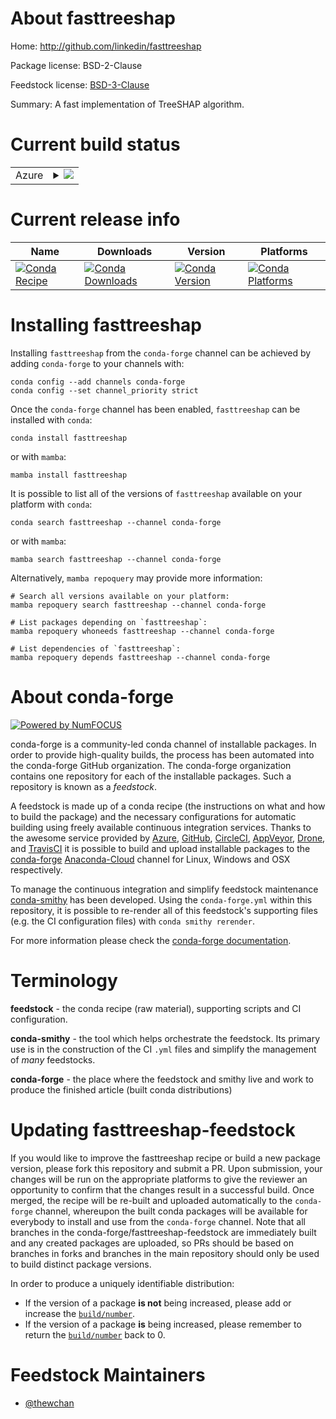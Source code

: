 About fasttreeshap
==================

Home: http://github.com/linkedin/fasttreeshap

Package license: BSD-2-Clause

Feedstock license: [BSD-3-Clause](https://github.com/conda-forge/fasttreeshap-feedstock/blob/main/LICENSE.txt)

Summary: A fast implementation of TreeSHAP algorithm.

Current build status
====================


<table>
    
  <tr>
    <td>Azure</td>
    <td>
      <details>
        <summary>
          <a href="https://dev.azure.com/conda-forge/feedstock-builds/_build/latest?definitionId=17116&branchName=main">
            <img src="https://dev.azure.com/conda-forge/feedstock-builds/_apis/build/status/fasttreeshap-feedstock?branchName=main">
          </a>
        </summary>
        <table>
          <thead><tr><th>Variant</th><th>Status</th></tr></thead>
          <tbody><tr>
              <td>linux_64_python3.10.____cpython</td>
              <td>
                <a href="https://dev.azure.com/conda-forge/feedstock-builds/_build/latest?definitionId=17116&branchName=main">
                  <img src="https://dev.azure.com/conda-forge/feedstock-builds/_apis/build/status/fasttreeshap-feedstock?branchName=main&jobName=linux&configuration=linux_64_python3.10.____cpython" alt="variant">
                </a>
              </td>
            </tr><tr>
              <td>linux_64_python3.7.____cpython</td>
              <td>
                <a href="https://dev.azure.com/conda-forge/feedstock-builds/_build/latest?definitionId=17116&branchName=main">
                  <img src="https://dev.azure.com/conda-forge/feedstock-builds/_apis/build/status/fasttreeshap-feedstock?branchName=main&jobName=linux&configuration=linux_64_python3.7.____cpython" alt="variant">
                </a>
              </td>
            </tr><tr>
              <td>linux_64_python3.8.____cpython</td>
              <td>
                <a href="https://dev.azure.com/conda-forge/feedstock-builds/_build/latest?definitionId=17116&branchName=main">
                  <img src="https://dev.azure.com/conda-forge/feedstock-builds/_apis/build/status/fasttreeshap-feedstock?branchName=main&jobName=linux&configuration=linux_64_python3.8.____cpython" alt="variant">
                </a>
              </td>
            </tr><tr>
              <td>linux_64_python3.9.____cpython</td>
              <td>
                <a href="https://dev.azure.com/conda-forge/feedstock-builds/_build/latest?definitionId=17116&branchName=main">
                  <img src="https://dev.azure.com/conda-forge/feedstock-builds/_apis/build/status/fasttreeshap-feedstock?branchName=main&jobName=linux&configuration=linux_64_python3.9.____cpython" alt="variant">
                </a>
              </td>
            </tr><tr>
              <td>osx_64_python3.10.____cpython</td>
              <td>
                <a href="https://dev.azure.com/conda-forge/feedstock-builds/_build/latest?definitionId=17116&branchName=main">
                  <img src="https://dev.azure.com/conda-forge/feedstock-builds/_apis/build/status/fasttreeshap-feedstock?branchName=main&jobName=osx&configuration=osx_64_python3.10.____cpython" alt="variant">
                </a>
              </td>
            </tr><tr>
              <td>osx_64_python3.7.____cpython</td>
              <td>
                <a href="https://dev.azure.com/conda-forge/feedstock-builds/_build/latest?definitionId=17116&branchName=main">
                  <img src="https://dev.azure.com/conda-forge/feedstock-builds/_apis/build/status/fasttreeshap-feedstock?branchName=main&jobName=osx&configuration=osx_64_python3.7.____cpython" alt="variant">
                </a>
              </td>
            </tr><tr>
              <td>osx_64_python3.8.____cpython</td>
              <td>
                <a href="https://dev.azure.com/conda-forge/feedstock-builds/_build/latest?definitionId=17116&branchName=main">
                  <img src="https://dev.azure.com/conda-forge/feedstock-builds/_apis/build/status/fasttreeshap-feedstock?branchName=main&jobName=osx&configuration=osx_64_python3.8.____cpython" alt="variant">
                </a>
              </td>
            </tr><tr>
              <td>osx_64_python3.9.____cpython</td>
              <td>
                <a href="https://dev.azure.com/conda-forge/feedstock-builds/_build/latest?definitionId=17116&branchName=main">
                  <img src="https://dev.azure.com/conda-forge/feedstock-builds/_apis/build/status/fasttreeshap-feedstock?branchName=main&jobName=osx&configuration=osx_64_python3.9.____cpython" alt="variant">
                </a>
              </td>
            </tr><tr>
              <td>win_64_python3.10.____cpython</td>
              <td>
                <a href="https://dev.azure.com/conda-forge/feedstock-builds/_build/latest?definitionId=17116&branchName=main">
                  <img src="https://dev.azure.com/conda-forge/feedstock-builds/_apis/build/status/fasttreeshap-feedstock?branchName=main&jobName=win&configuration=win_64_python3.10.____cpython" alt="variant">
                </a>
              </td>
            </tr><tr>
              <td>win_64_python3.7.____cpython</td>
              <td>
                <a href="https://dev.azure.com/conda-forge/feedstock-builds/_build/latest?definitionId=17116&branchName=main">
                  <img src="https://dev.azure.com/conda-forge/feedstock-builds/_apis/build/status/fasttreeshap-feedstock?branchName=main&jobName=win&configuration=win_64_python3.7.____cpython" alt="variant">
                </a>
              </td>
            </tr><tr>
              <td>win_64_python3.8.____cpython</td>
              <td>
                <a href="https://dev.azure.com/conda-forge/feedstock-builds/_build/latest?definitionId=17116&branchName=main">
                  <img src="https://dev.azure.com/conda-forge/feedstock-builds/_apis/build/status/fasttreeshap-feedstock?branchName=main&jobName=win&configuration=win_64_python3.8.____cpython" alt="variant">
                </a>
              </td>
            </tr><tr>
              <td>win_64_python3.9.____cpython</td>
              <td>
                <a href="https://dev.azure.com/conda-forge/feedstock-builds/_build/latest?definitionId=17116&branchName=main">
                  <img src="https://dev.azure.com/conda-forge/feedstock-builds/_apis/build/status/fasttreeshap-feedstock?branchName=main&jobName=win&configuration=win_64_python3.9.____cpython" alt="variant">
                </a>
              </td>
            </tr>
          </tbody>
        </table>
      </details>
    </td>
  </tr>
</table>

Current release info
====================

| Name | Downloads | Version | Platforms |
| --- | --- | --- | --- |
| [![Conda Recipe](https://img.shields.io/badge/recipe-fasttreeshap-green.svg)](https://anaconda.org/conda-forge/fasttreeshap) | [![Conda Downloads](https://img.shields.io/conda/dn/conda-forge/fasttreeshap.svg)](https://anaconda.org/conda-forge/fasttreeshap) | [![Conda Version](https://img.shields.io/conda/vn/conda-forge/fasttreeshap.svg)](https://anaconda.org/conda-forge/fasttreeshap) | [![Conda Platforms](https://img.shields.io/conda/pn/conda-forge/fasttreeshap.svg)](https://anaconda.org/conda-forge/fasttreeshap) |

Installing fasttreeshap
=======================

Installing `fasttreeshap` from the `conda-forge` channel can be achieved by adding `conda-forge` to your channels with:

```
conda config --add channels conda-forge
conda config --set channel_priority strict
```

Once the `conda-forge` channel has been enabled, `fasttreeshap` can be installed with `conda`:

```
conda install fasttreeshap
```

or with `mamba`:

```
mamba install fasttreeshap
```

It is possible to list all of the versions of `fasttreeshap` available on your platform with `conda`:

```
conda search fasttreeshap --channel conda-forge
```

or with `mamba`:

```
mamba search fasttreeshap --channel conda-forge
```

Alternatively, `mamba repoquery` may provide more information:

```
# Search all versions available on your platform:
mamba repoquery search fasttreeshap --channel conda-forge

# List packages depending on `fasttreeshap`:
mamba repoquery whoneeds fasttreeshap --channel conda-forge

# List dependencies of `fasttreeshap`:
mamba repoquery depends fasttreeshap --channel conda-forge
```


About conda-forge
=================

[![Powered by
NumFOCUS](https://img.shields.io/badge/powered%20by-NumFOCUS-orange.svg?style=flat&colorA=E1523D&colorB=007D8A)](https://numfocus.org)

conda-forge is a community-led conda channel of installable packages.
In order to provide high-quality builds, the process has been automated into the
conda-forge GitHub organization. The conda-forge organization contains one repository
for each of the installable packages. Such a repository is known as a *feedstock*.

A feedstock is made up of a conda recipe (the instructions on what and how to build
the package) and the necessary configurations for automatic building using freely
available continuous integration services. Thanks to the awesome service provided by
[Azure](https://azure.microsoft.com/en-us/services/devops/), [GitHub](https://github.com/),
[CircleCI](https://circleci.com/), [AppVeyor](https://www.appveyor.com/),
[Drone](https://cloud.drone.io/welcome), and [TravisCI](https://travis-ci.com/)
it is possible to build and upload installable packages to the
[conda-forge](https://anaconda.org/conda-forge) [Anaconda-Cloud](https://anaconda.org/)
channel for Linux, Windows and OSX respectively.

To manage the continuous integration and simplify feedstock maintenance
[conda-smithy](https://github.com/conda-forge/conda-smithy) has been developed.
Using the ``conda-forge.yml`` within this repository, it is possible to re-render all of
this feedstock's supporting files (e.g. the CI configuration files) with ``conda smithy rerender``.

For more information please check the [conda-forge documentation](https://conda-forge.org/docs/).

Terminology
===========

**feedstock** - the conda recipe (raw material), supporting scripts and CI configuration.

**conda-smithy** - the tool which helps orchestrate the feedstock.
                   Its primary use is in the construction of the CI ``.yml`` files
                   and simplify the management of *many* feedstocks.

**conda-forge** - the place where the feedstock and smithy live and work to
                  produce the finished article (built conda distributions)


Updating fasttreeshap-feedstock
===============================

If you would like to improve the fasttreeshap recipe or build a new
package version, please fork this repository and submit a PR. Upon submission,
your changes will be run on the appropriate platforms to give the reviewer an
opportunity to confirm that the changes result in a successful build. Once
merged, the recipe will be re-built and uploaded automatically to the
`conda-forge` channel, whereupon the built conda packages will be available for
everybody to install and use from the `conda-forge` channel.
Note that all branches in the conda-forge/fasttreeshap-feedstock are
immediately built and any created packages are uploaded, so PRs should be based
on branches in forks and branches in the main repository should only be used to
build distinct package versions.

In order to produce a uniquely identifiable distribution:
 * If the version of a package **is not** being increased, please add or increase
   the [``build/number``](https://docs.conda.io/projects/conda-build/en/latest/resources/define-metadata.html#build-number-and-string).
 * If the version of a package **is** being increased, please remember to return
   the [``build/number``](https://docs.conda.io/projects/conda-build/en/latest/resources/define-metadata.html#build-number-and-string)
   back to 0.

Feedstock Maintainers
=====================

* [@thewchan](https://github.com/thewchan/)

